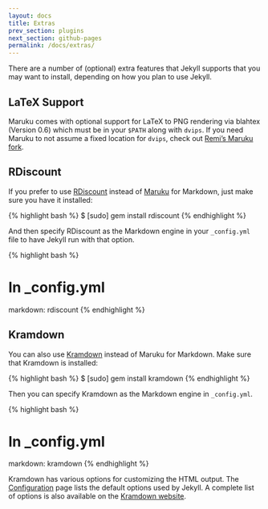 ```yaml
---
layout: docs
title: Extras
prev_section: plugins
next_section: github-pages
permalink: /docs/extras/
---
```


There are a number of (optional) extra features that Jekyll supports that you
may want to install, depending on how you plan to use Jekyll.

## LaTeX Support

Maruku comes with optional support for LaTeX to PNG rendering via blahtex
(Version 0.6) which must be in your `$PATH` along with `dvips`. If you need
Maruku to not assume a fixed location for `dvips`, check out [Remi’s Maruku
fork](http://github.com/remi/maruku).

## RDiscount

If you prefer to use [RDiscount](http://github.com/rtomayko/rdiscount) instead
of [Maruku](http://github.com/bhollis/maruku) for Markdown, just make sure you have
it installed:

{% highlight bash %}
$ [sudo] gem install rdiscount
{% endhighlight %}

And then specify RDiscount as the Markdown engine in your `_config.yml` file to
have Jekyll run with that option.

{% highlight bash %}
# In _config.yml
markdown: rdiscount
{% endhighlight %}

## Kramdown

You can also use [Kramdown](http://kramdown.rubyforge.org/) instead of Maruku
for Markdown. Make sure that Kramdown is installed:

{% highlight bash %}
$ [sudo] gem install kramdown
{% endhighlight %}

Then you can specify Kramdown as the Markdown engine in `_config.yml`.

{% highlight bash %}
# In _config.yml
markdown: kramdown
{% endhighlight %}

Kramdown has various options for customizing the HTML output. The
[Configuration](/docs/configuration/) page lists the default options used by
Jekyll. A complete list of options is also available on the [Kramdown
website](http://kramdown.rubyforge.org/options.html).
